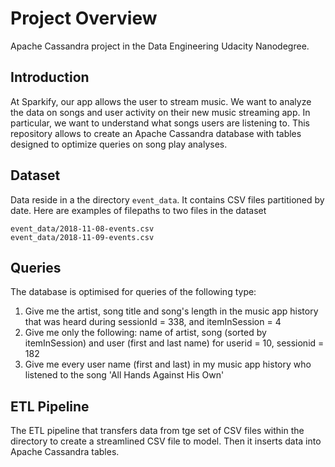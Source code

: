 # Project Overview

Apache Cassandra project in the Data Engineering Udacity Nanodegree.  

## Introduction

At Sparkify, our app allows the user to stream music. We want to analyze the data on songs and user activity on their new music streaming app. In particular, we want to understand what songs users are listening to. This repository allows to create an Apache Cassandra database with tables designed to optimize queries on song play analyses.

## Dataset
Data reside in a the directory ```event_data```. It contains CSV files partitioned by date. Here are examples of filepaths to two files in the dataset
```
event_data/2018-11-08-events.csv
event_data/2018-11-09-events.csv
```


## Queries
The database is optimised for queries of the following type:
1. Give me the artist, song title and song's length in the music app history that was heard during sessionId = 338, and itemInSession = 4
2. Give me only the following: name of artist, song (sorted by itemInSession) and user (first and last name) for userid = 10, sessionid = 182
3. Give me every user name (first and last) in my music app history who listened to the song 'All Hands Against His Own'

<!-- 
### Song Dataset
Sparkify song dataset (which truely is a subset of the real data from the [Million Song Dataset](http://millionsongdataset.com/)) consists of files in JSON format and contains metadata about a song and the artist of that song. The files are partitioned by the first three letters of each song's track ID. For example, here are filepaths to two files in this dataset.
```python
song_data/A/B/C/TRABCEI128F424C983.json
song_data/A/A/B/TRAABJL12903CDCF1A.json
```
And below is an example of what a single song file, TRAABJL12903CDCF1A.json, looks like.
```python
{"num_songs": 1, "artist_id": "ARJIE2Y1187B994AB7", "artist_latitude": null, "artist_longitude": null, "artist_location": "", "artist_name": "Line Renaud", "song_id": "SOUPIRU12A6D4FA1E1", "title": "Der Kleine Dompfaff", "duration": 152.92036, "year": 0}
```
### Log Dataset
The user activity dataset consists of log files from our music streaming app in JSON format generated by the Sparkify app (Truely: [event simulator](https://github.com/Interana/eventsim)) based on the songs in the dataset above. 

These log files are partitioned by year and month. For example, here are filepaths to two files in this dataset.
```python
log_data/2018/11/2018-11-12-events.json
log_data/2018/11/2018-11-13-events.json
```
And below is an example of what the data in a log file, 2018-11-12-events.json, looks like.
![alt text](./log-data.png)

## Files 
In addition to the data files, there are six files:
1. ```test.ipynb``` displays the first few rows of each table to check the database.
2. ```create_tables.py``` drops and creates the tables. It is used to reset the tables before running the ETL scripts.
3. ```etl.ipynb``` reads and processes a single file from ```song_data``` and ```log_data``` and loads the data into the tables. This notebook contains detailed instructions on the ETL process for each of the tables.
4. ```etl.py``` reads and processes files from ```song_data``` and ```log_data``` and loads them into the tables. It can be filled out based on the ETL notebook.
5. ```sql_queries.py``` contains all the sql queries, and is imported into the last three files above.
6. ```README.md``` this readme.


## Database Schema
The Database schema contains the following tables
#### Fact Table 
1. **songplays** - records in log data associated with song plays i.e. records with page ```NextSong```
* *songplay_id, start_time, user_id, level, song_id, artist_id, session_id, location, user_agent*
#### Dimenson Tables
2. **users** - users in the app 
* *user_id, first_name, last_name, gender, level*
3. **songs** - songs in music database
* *song_id, title, artist_id, year, duration
4. **artists** - artists in music database
* *artist_id, name, location, latitude, longitude*
5. **time** - timestamps of records in **songplays** broken down into specific units
* *start_time, hour, day, week, month, year, weekday
It is organised as a start schema, that simplifies queries about user activities. The Entity Relation Diagram is as follows
![alt text](./sparkify_schema_2.png)

The diagram is generated using [Visual Paradigm](https://online.visual-paradigm.com/diagrams/features/erd-tool/). Primary keys are in bold font. I did not manage to do-undo italics to distinguish numerical entries...
-->
## ETL Pipeline
The ETL pipeline that transfers data from tge set of CSV files within the directory to create a streamlined CSV file to model. Then it inserts data into Apache Cassandra tables. 

<!-- 
The ETL Pipeline is executed by running the ```etl.py``` file. It transfers data from files in two local directories into these tables in Postgres using Python and SQL. This is done by executing two similar functions, ```process_log_file``` and ```process_song_file```. The PostgreSQL queries for creating and inserting data are written out in the ```sql_queries.py``` file.

### Process Song
This function is applied to each ```.json``` file representing an element of our song dataset.
1. Read the file as pandas dataframe
2. Extract song data and insert them into the user_table

### Process Log
This function is applied to each ```.json``` file representing the activity on the app.
1. Read the file as a pandas dataframe
2. Filter by NextSong
3. Convert timestamp column to datetime format 
4. Split datetime to hour, day, week, month, year, weekday
5. Extract user data and insert them into the user_table
6. Extract songplay records (by querying the song_table and artist_table) and insert them into the songplay_table


## Usage
### Fill in the DB
1. Run ```create_tables.py``` to create the ```sparkifydb```. This is the database to which the other files connect.
2. Run ```etl.py``` process the data and insert them into the database.
### Queries
Example queries for each of the tables can be found in the ```test.ipynb``` file. As additional example, here's a query for checking on which day of the week a specific song, displayed by title, was played
```
SELECT  s.title, t.weekday 
FROM songplay_table AS sp JOIN song_table AS s ON sp.song_id=s.song_id
                        JOIN time_table AS t ON sp.start_time=t.start_time
```
This should return 
| title         | weekday       |
| ------------- |:-------------:| 
| Setanta matins|2              |
-->